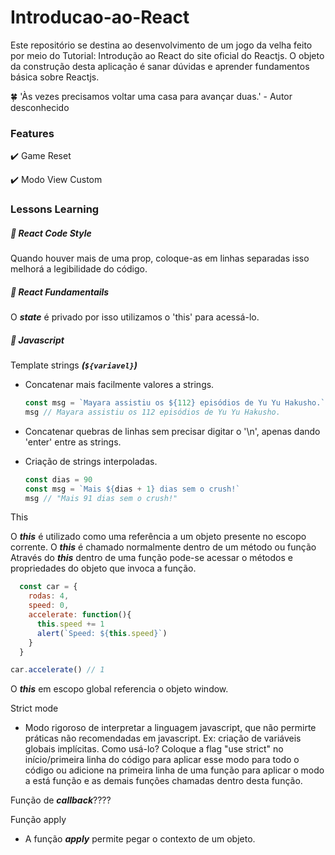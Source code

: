 # Introducao-ao-React

Este repositório se destina ao desenvolvimento de um jogo da velha feito por meio do Tutorial: Introdução ao React do site oficial do Reactjs. O objeto da construção desta aplicação é sanar dúvidas e aprender fundamentos básica sobre Reactjs.


:four_leaf_clover:  'Às vezes precisamos voltar uma casa para avançar duas.' - Autor desconhecido

### Features

:heavy_check_mark: Game Reset

:heavy_check_mark: Modo View Custom

### Lessons Learning

##### :memo: React Code Style 

Quando houver mais de uma prop, coloque-as em linhas separadas isso melhorá a legibilidade do código.

##### :memo: React Fundamentails

O ***state*** é privado por isso utilizamos o 'this' para acessá-lo.

##### :memo: Javascript

  Template strings ***(`${variavel}`)***

  * Concatenar mais facilmente valores a strings.
    ```javascript
    const msg = `Mayara assistiu os ${112} episódios de Yu Yu Hakusho.`
    msg // Mayara assistiu os 112 episódios de Yu Yu Hakusho.
    ```
  * Concatenar quebras de linhas sem precisar digitar o '\n', apenas dando 'enter' entre as strings.

  * Criação de strings interpoladas. 

    ```javascript 
    const dias = 90
    const msg = `Mais ${dias + 1} dias sem o crush!`
    msg // "Mais 91 dias sem o crush!"
    ```
  This
  
  O ***this*** é utilizado como uma referência a um objeto presente no escopo corrente. 
  O ***this*** é chamado normalmente dentro de um método ou função
  Através do ***this*** dentro de uma função pode-se acessar o métodos e propriedades do objeto que invoca a função. 

  ```javascript
    const car = {
      rodas: 4,
      speed: 0,
      accelerate: function(){
        this.speed += 1
        alert(`Speed: ${this.speed}`)
      }
    } 

  car.accelerate() // 1
  ```


  O ***this*** em escopo global referencia o objeto window.

  Strict mode
  
  * Modo rigoroso de interpretar a linguagem javascript, que não permirte práticas não recomendadas em javascript. Ex:    criação de variáveis globais implícitas. Como usá-lo? Coloque a flag "use strict" no início/primeira linha do código para aplicar esse modo para todo o código ou adicione na primeira linha de uma função para aplicar o modo a está função e as demais funções chamadas dentro desta função.

 Função de ***callback***????
 
 Função apply
  * A função ***apply*** permite pegar o contexto de um objeto. 
